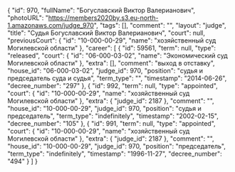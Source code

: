{
    "id": 970,
    "fullName": "Богуславский Виктор Валерианович",
    "photoURL": "https://members2020by.s3.eu-north-1.amazonaws.com/judge_970",
    "tags": [],
    "comment": "",
    "layout": "judge",
    "title": "Судья Богуславский Виктор Валерианович",
    "court": null,
    "previousCourt": {
        "id": "10-000-00-29",
        "name": "хозяйственный суд Могилевской области"
    },
    "career": [
        {
            "id": 59561,
            "term": null,
            "type": "released",
            "court": {
                "id": "06-000-03-02",
                "name": "Экономический суд Могилевской области"
            },
            "extra": [],
            "comment": "выход в отставку",
            "house_id": "06-000-03-02",
            "judge_id": 970,
            "position": "судья и председатель суда и судья",
            "term_type": "",
            "timestamp": "2014-06-26",
            "decree_number": "297"
        },
        {
            "id": 992,
            "term": null,
            "type": "appointed",
            "court": {
                "id": "10-000-00-29",
                "name": "хозяйственный суд Могилевской области"
            },
            "extra": {
                "judge_id": 2187
            },
            "comment": "",
            "house_id": "10-000-00-29",
            "judge_id": 970,
            "position": "судья и председатель",
            "term_type": "indefinitely",
            "timestamp": "2002-02-15",
            "decree_number": "105"
        },
        {
            "id": 991,
            "term": null,
            "type": "appointed",
            "court": {
                "id": "10-000-00-29",
                "name": "хозяйственный суд Могилевской области"
            },
            "extra": {
                "judge_id": 2187
            },
            "comment": "",
            "house_id": "10-000-00-29",
            "judge_id": 970,
            "position": "председатель",
            "term_type": "indefinitely",
            "timestamp": "1996-11-27",
            "decree_number": "494"
        }
    ]
}